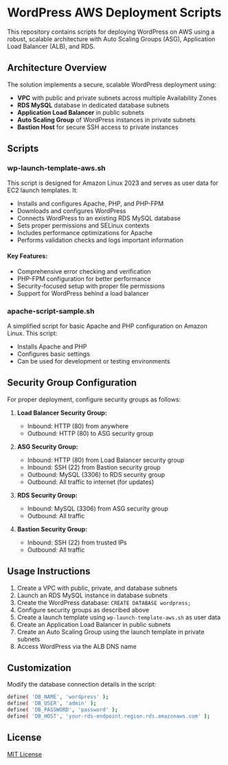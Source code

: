 # WordPress AWS Deployment Scripts

This repository contains scripts for deploying WordPress on AWS using a robust, scalable architecture with Auto Scaling Groups (ASG), Application Load Balancer (ALB), and RDS.

## Architecture Overview

The solution implements a secure, scalable WordPress deployment using:

- **VPC** with public and private subnets across multiple Availability Zones
- **RDS MySQL** database in dedicated database subnets
- **Application Load Balancer** in public subnets
- **Auto Scaling Group** of WordPress instances in private subnets
- **Bastion Host** for secure SSH access to private instances

## Scripts

### wp-launch-template-aws.sh

This script is designed for Amazon Linux 2023 and serves as user data for EC2 launch templates. It:

- Installs and configures Apache, PHP, and PHP-FPM
- Downloads and configures WordPress
- Connects WordPress to an existing RDS MySQL database
- Sets proper permissions and SELinux contexts
- Includes performance optimizations for Apache
- Performs validation checks and logs important information

#### Key Features:

- Comprehensive error checking and verification
- PHP-FPM configuration for better performance
- Security-focused setup with proper file permissions
- Support for WordPress behind a load balancer

### apache-script-sample.sh

A simplified script for basic Apache and PHP configuration on Amazon Linux. This script:

- Installs Apache and PHP
- Configures basic settings
- Can be used for development or testing environments

## Security Group Configuration

For proper deployment, configure security groups as follows:

1. **Load Balancer Security Group:**
   - Inbound: HTTP (80) from anywhere
   - Outbound: HTTP (80) to ASG security group

2. **ASG Security Group:**
   - Inbound: HTTP (80) from Load Balancer security group
   - Inbound: SSH (22) from Bastion security group
   - Outbound: MySQL (3306) to RDS security group
   - Outbound: All traffic to internet (for updates)

3. **RDS Security Group:**
   - Inbound: MySQL (3306) from ASG security group
   - Outbound: All traffic

4. **Bastion Security Group:**
   - Inbound: SSH (22) from trusted IPs
   - Outbound: All traffic

## Usage Instructions

1. Create a VPC with public, private, and database subnets
2. Launch an RDS MySQL instance in database subnets
3. Create the WordPress database: `CREATE DATABASE wordpress;`
4. Configure security groups as described above
5. Create a launch template using `wp-launch-template-aws.sh` as user data
6. Create an Application Load Balancer in public subnets
7. Create an Auto Scaling Group using the launch template in private subnets
8. Access WordPress via the ALB DNS name

## Customization

Modify the database connection details in the script:
```bash
define( 'DB_NAME', 'wordpress' );
define( 'DB_USER', 'admin' );
define( 'DB_PASSWORD', 'password' );
define( 'DB_HOST', 'your-rds-endpoint.region.rds.amazonaws.com' );
```

## License

[MIT License](LICENSE)